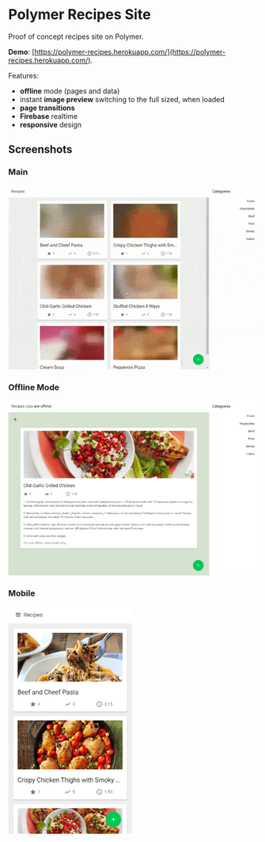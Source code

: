 # Polymer Recipes Site

Proof of concept recipes site on Polymer.

**Demo**: [https://polymer-recipes.herokuapp.com/](https://polymer-recipes.herokuapp.com/).

Features:

* **offline** mode (pages and data)
* instant **image preview** switching to the full sized, when loaded
* **page transitions**
* **Firebase** realtime
* **responsive** design

## Screenshots
### Main
<img src="https://raw.githubusercontent.com/artemik/polymer-recipes/master/docs/main.gif">

### Offline Mode
<img src="https://raw.githubusercontent.com/artemik/polymer-recipes/master/docs/offline.png" width=640>

### Mobile
<img src="https://raw.githubusercontent.com/artemik/polymer-recipes/master/docs/mobile.png" width=250>
